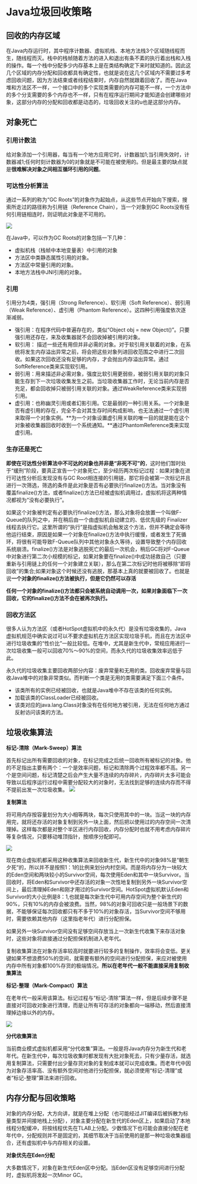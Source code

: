 
# Java垃圾回收策略

## 回收的内存区域

在Java内存运行时，其中程序计数器、虚拟机栈、本地方法栈3个区域随线程而生，随线程而灭。栈中的栈帧随着方法的进入和退出有条不紊的执行着出栈和入栈的操作。每一个栈中分配多少内存基本上是在类结构确定下来时就知道的。因此这几个区域的内存分配和回收都具有确定性，也就是说在这几个区域内不需要过多考虑回收问题，因为方法结束或者线程结束时，内存自然就跟着回收了。而在Java堆和方法区不一样，一个接口中的多个实现类需要的内存可能不一样，一个方法中的多个分支需要的多个内存也不一样，只有在程序运行期间才能知道会创建哪些对象，这部分内存的分配和回收都是动态的，垃圾回收关注的u也是这部分内存。

## 对象死亡

### 引用计数法
给对象添加一个引用器，每当有一个地方应用它时，计数器加1;当引用失效时，计数器减1;任何时刻计数器为0的对象就是不可能在被使用的。但是最主要的缺点就是**很难解决对象之间相互循环引用的问题**。

### 可达性分析算法

通过一系列的称为“GC Roots”的对象作为起始点，从这些节点开始向下搜索，搜索所走过的路径称为引用链（Reference Chain），当一个对象到GC Roots没有任何引用链相连时，则证明此对象是不可用的。

![](./imgs/04-1.jpg)

在Java中，可以作为GC Roots的对象包括一下几种：

- 虚拟机栈（栈帧中本地变量表）中引用的对象
- 方法区中类静态属性引用的对象。
- 方法区中常量引用的对象。
- 本地方法栈中JNI引用的对象。

### 引用

引用分为4类，强引用（Strong Reference）、软引用（Soft Reference）、弱引用（Weak Reference）、虚引用（Phantom Reference）。这四种引用强度依次逐渐减弱。

- 强引用：在程序代码中普遍存在的，类似“Object obj = new Object()”。只要强引用还存在，来及收集器就不会回收掉被引用的对象。
- 软引用： 描述一些还有用但并非必需的对象。对于软引用关联着的对象，在系统将发生内存溢出异常之前，将会把这些对象列进回收范围之中进行二次回收。如果这次回收还没有足够的内存，才会抛出内存溢出异常。通过SoftReference类来实现软引用。
- 弱引用：用来描述非必需对象，强度比软引用更弱些，被弱引用关联的对象只能生存到下一次垃圾收集发生之前。当垃圾收集器工作时，无论当前内存是否充足，都会回收掉只被弱引用关联的对象。通过WeakReference类来实现弱引用。
- 虚引用：也称幽灵引用或者幻影引用。它是最弱的一种引用关系。一个对象是否有虚引用的存在，完全不会对其生存时间构成影响，也无法通过一个虚引用来取得一个对象实例。**为一个对象设置虚引用关联的唯一目的就是能在这个对象被收集器回收时收到一个系统通知。**通过PhantomReference类来实现虚引用。

### 生存还是死亡

**即使在可达性分析算法中不可达的对象也并非是“非死不可”的**，这时他们暂时处于“缓刑”阶段，要真正宣告一个对象死亡，至少经历两次标记过程：如果对象在进行可达性分析后发现没有与GC Root相连接的引用链，那它将会被第一次标记并且进行一次筛选，筛选的条件是此对象是否有必要执行finalize()方法。当对象没有覆盖finalize()方法，或者finalize()方法已经被虚拟机调用过，虚拟机将这两种情况都视为“没有必要执行”。

如果这个对象被判定有必要执行finalize()方法，那么对象将会放置一个叫做F-Queue的队列之中，并在稍后由一个由虚拟机自动建立的、低优先级的 Finalizer 线程去执行它。这里所谓的“执行”是指虚拟机会触发这个方法，但并不确定会等待他运行结束，原因是如果一个对象在finalize()方法中执行缓慢，或者发生了死循环，将很有可能导致F-Queue队列中其他对象永久等待，设置导致整个内存回收系统崩溃。finalize()方法是对象逃脱死亡的最后一次机会，稍后GC将对F-Queue中对象进行第二次小规模的标记，如果对象要在finalize()中成功拯救自己（只要重新与引用链上的任何一个对象建立关联），那么在第二次标记时他将被移除“即将回收”的集合;如果对象这个时候还没有逃脱，那基本上真的就要被回收了。也就是说**一个对象的finalize()方法被执行，但是它仍然可以存活**

**任何一个对象的finalize()方法都只会被系统自动调用一次，如果对象面临下一次回收，它的finalize()方法不会在被再次执行。**

### 回收方法区

很多人认为方法区（或者HotSpot虚拟机中的永久代）是没有垃圾收集的，Java虚拟机规范中确实说过可以不要求虚拟机在方法区实现垃圾手机，而且在方法区中进行垃圾收集的“性价比”一般比较低。在堆中，尤其是新生代中，常规应用进行一次垃圾收集一般可以回收70%～90%的空间，而永久代的垃圾收集效率远低于此。

永久代的垃圾收集主要回收两部分内容：废弃常量和无用的类。回收废弃常量与回收Java堆中的对象非常类似。而判断一个类是无用的类需要满足下面三个条件。

- 该类所有的实例已经被回收，也就是Java堆中不存在该类的任何实例。
- 加载该类的ClassLoader已经被回收。
- 该类对应的java.lang.Class对象没有在任何地方被引用，无法在任何地方通过反射访问该类的方法。

## 垃圾收集算法

**标记-清除（Mark-Sweep）算法**

首先标记出所有需要回收的对象，在标记完成之后统一回收所有被标记的对象。他的不足指出主要有两个：一个是效率问题，标记和清除两个过程效率都不高。另一个是空间问题，标记清楚之后会产生大量不连续的内存碎片，内存碎片太多可能会导致以后程序运行过程中需要分配较大的对象时，无法找到足够的连续内存而不得不提前出发一次垃圾收集。
![](./imgs/04-2.jpg)

**复制算法**

将可用内存按容量划分为大小相等两块，每次只使用其中的一块。当这一块的内存用完，就将还存活的对象复制到另外一块上面，然后把以使用过的内存空间一次清理掉。这样每次都是对整个半区进行内存回收，内存分配时也就不用考虑内存碎片等复杂情况，只要移动堆顶指针，按顺序分配即可。

![](./imgs/04-3.jpg)

现在商业虚拟机都采用这种收集算法来回收新生代，新生代中的对象98%是“朝生夕死”的，所以并不是按照1：1的比例来划分内村空间。而是将内存分为一块较大的Eden空间和两块较小的Survivor空间，每次使用Eden和其中一块Survivor。当回收时，将Eden和Survivor中还存活的对象一次性地复制到另外一块Survivor空间上，最后清理掉Eden和刚才用过的Survivor空间。HotSpot虚拟机默认Eden和Survivor的大小比例是8：1,也就是每次新生代中可用内存空间为整个新生代的90%，只有10%的内存会被浪费。当然，98%的对象可回收只是一般场景下的数据，不能够保证每次回收都只有不多于10%的对象存活，当Survivor空间不够用时，需要依赖其他内存（这里指老年代）进行分配担保。

如果另外一块Survivor空间没有足够空间存放当上一次新生代收集下来存活对象时，这些对象将直接通过分配担保机制进入老年代。

复制收集算法在对象存活率较高时就要进行较多的复制操作，效率将会变低。更关键如果不想浪费50%的空间，就需要有额外的空间进行分配担保，来应对被使用内存中所有对象都100%存货的极端情况。**所以在老年代一般不能直接采用复制收集算法**

**标记-整理（Mark-Compact）算法**

在老年代一般采用该算法。标记过程与“标记-清除”算法一样，但是后续步骤不是直接对可回收对象进行清理，而是让所有可存活的对象都向一端移动，然后直接清理掉边缘以外的内存。

![](./imgs/04-4.jpg)

**分代收集算法**

当前商业模式虚拟机都采用“分代收集”算法。一般是将Java内存分为新生代和老年代。在新生代中，每次垃圾收集时都发现有大批对象死去，只有少量存活，就选用复制算法，只需要付出少量存货对象的复制成本就可以完成收集。而老年代中因为对象存活率高、没有额外空间对他进行分配担保，就必须使用“标记-清理”或者“标记-整理”算法来进行回收。

## 内存分配与回收策略

对象的内存分配，大方向讲，就是在堆上分配（也可能经过JIT编译后被拆散为标量类型并间接地栈上分配），对象主要分配在新生代的Eden区上，如果启动了本地线程分配缓冲，将按线程优先在TLAB上分配。少数情况下也可能会直接分配在老年代中，分配规则并不是固定的，其细节取决于当前使用的是那一种垃圾收集器组合，还有虚拟机中与内存相关的设置。

**对象优先在Eden分配**

大多数情况下，对象在新生代Eden区中分配。当Eden区没有足够空间进行分配时，虚拟机将发起一次Minor GC。